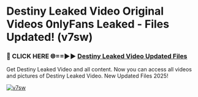# Destiny Leaked Video Original Videos 0nlyFans Leaked - Files Updated! (v7sw)

<h3>🔴 CLICK HERE 🌐==►► <a href="https://tinyurl.com/4seja8ks" rel="nofollow">Destiny Leaked Video Updated Files</a></h3>

Get Destiny Leaked Video and all content. Now you can access all videos and pictures of Destiny Leaked Video. New Updated Files 2025!

[![v7sw](https://i.imgur.com/EWjZXRe.gif)](https://tinyurl.com/4seja8ks)
